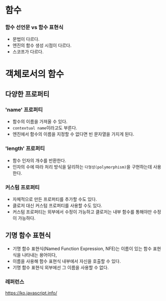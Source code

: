 # 함수

### 함수 선언문 vs 함수 표현식

- 문법이 다르다.
- 엔진의 함수 생성 시점이 다르다.
- 스코프가 다르다.

# 객체로서의 함수

## 다양한 프로퍼티

### 'name' 프로퍼티

- 함수의 이름을 가져올 수 있다.
- `contextual name`이라고도 부른다.
- 엔진에서 함수의 이름을 지정할 수 없다면 빈 문자열을 가지게 된다.

### 'length' 프로퍼티

- 함수 인자의 개수를 반환한다.
- 인자의 수에 따라 처리 방식을 달리하는 `다형성(polymorphism)`을 구현하는데 사용한다.

### 커스텀 프로퍼티

- 자체적으로 만든 프로퍼티를 추가할 수도 있다.
- 클로저 대신 커스텀 프로퍼티를 사용할 수도 있다.
- 커스텀 프로퍼티는 외부에서 수정이 가능하고 클로저는 내부 함수를 통해야만 수정이 가능하다.

## 기명 함수 표현식

- 기명 함수 표현식(Named Function Expression, NFE)는 이름이 있는 함수 표현식을 나타내는 용어이다,
- 이름을 사용해 함수 표현식 내부에서 자신을 호출할 수 있다.
- 기명 함수 표현식 외부에선 그 이름을 사용할 수 없다.

### 레퍼런스

https://ko.javascript.info/
